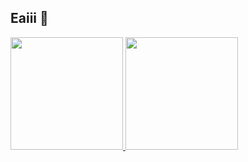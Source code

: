 ## Eaiii 👋 
<a href="https://github.com/Sousa-jp">
  <img height="180em" src="https://github-readme-stats-eight-theta.vercel.app/api?username=Sousa-jp&show_icons=true&theme=midnight-purple&include_all_commits=true&count_private=true"/>
  <img height="180em" src="https://github-readme-stats-eight-theta.vercel.app/api/top-langs/?username=Sousa-jp&layout=compact&langs_count=8&theme=midnight-purple&count_private=true"/>
<div>
<!--
**Sousa-jp/sousa-jp** is a ✨ _special_ ✨ repository because its `README.md` (this file) appears on your GitHub profile.

Here are some ideas to get you started:

- 🔭 I’m currently working on ...
- 🌱 I’m currently learning ...
- 👯 I’m looking to collaborate on ...
- 🤔 I’m looking for help with ...
- 💬 Ask me about ...
- 📫 How to reach me: ...
- 😄 Pronouns: ...
- ⚡ Fun fact: ...
-->
